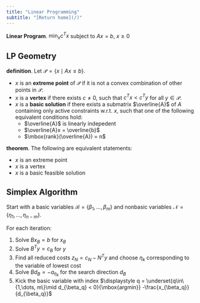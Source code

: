 ```yaml
---
title: "Linear Programming"
subtitle: "[Return home](/)"
---
```


**Linear Program**. $\displaystyle \min_{x} c^T x$ subject to $Ax = b$, $x\geq 0$

## LP Geometry

**definition**. Let $\mathcal{P} = \{x \mid Ax \leq b\}$.

- $x$ is an **extreme point** of $\mathcal{P}$ if it is not a convex combination of other points in $\mathcal{P}$.
- $x$ is a **vertex** if there exists $c\neq 0$, such that $c^T x < c^T y$ for all $y\in\mathcal{P}$.
- $x$ is a **basic solution** if there exists a submatrix $\overline{A}$ of $A$ containing only active constraints w.r.t. $x$, such that one of the following equivalent conditions hold:
    - $\overline{A}$ is linearly indepedent
    - $\overline{A}x = \overline{b}$
    - $\mbox{rank}(\overline{A}) = n$

**theorem**. The following are equivalent statements:

- $x$ is an extreme point
- $x$ is a vertex
- $x$ is a basic feasible solution

## Simplex Algorithm

Start with a basic variables $\mathcal{B} = \{\beta_1,\ldots, \beta_m\}$
and nonbasic variables $\mathcal{N} = \{\eta_1,\ldots, \eta_{n-m}\}$.

For each iteration:

1. Solve $Bx_B = b$ for $x_B$
2. Solve $B^T y = c_B$ for $y$
3. Find all reduced costs $z_N = c_N - N^T y$ and choose $\eta_k$ corresponding to the variable of lowest cost
4. Solve $Bd_B = -a_{\eta_k}$ for the search direction $d_{B}$
5. Kick the basic variable with index $\displaystyle q = \underset{q\in\{1,\dots, m\}\mid d_{\beta_q} < 0}{\mbox{argmin}} -\frac{x_{\beta_q}}{d_{\beta_q}}$
